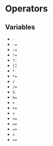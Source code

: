 # Operators

## Variables

- `-`
- `-=`
- `:=`
- `!=`
- `?:`
- `[]`
- `*`
- `*=`
- `/`
- `/=`
- `%`
- `%=`
- `+`
- `+=`
- `<`
- `<=`
- `==`
- `=>`
- `>`
- `>=`

